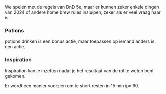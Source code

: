 We spelen met de regels van DnD 5e, maar er kunnen zeker enkele dingen van 2024 of andere home brew rules insluipen, zeker als er veel vraag naar is.


### Potions
potions drinken is een bonus actie, maar toepassen op iemand anders is een actie.

### Inspiration
Inspiration kan je inzetten nadat je het resultaat van de rol te weten bent gekomen. 

Er wordt een manier voorzien om te short resten in 15 min ipv 60.
